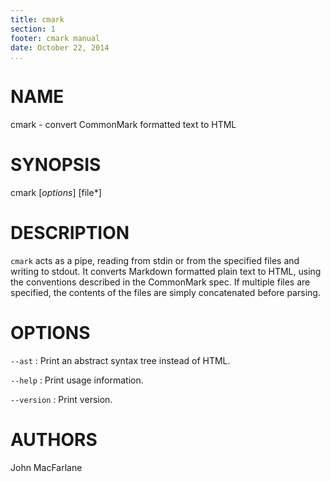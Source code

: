 ```yaml
---
title: cmark
section: 1
footer: cmark manual
date: October 22, 2014
...
```


# NAME

cmark - convert CommonMark formatted text to HTML

# SYNOPSIS

cmark [*options*] [file\*]

# DESCRIPTION

`cmark` acts as a pipe, reading from stdin or from the specified
files and writing to stdout.  It converts Markdown formatted plain
text to HTML, using the conventions described in the CommonMark
spec.  If multiple files are specified, the contents of the files are
simply concatenated before parsing.

# OPTIONS

`--ast`
:   Print an abstract syntax tree instead of HTML.

`--help`
:   Print usage information.

`--version`
:   Print version.

# AUTHORS

John MacFarlane
